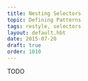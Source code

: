 ```yaml
---
title: Nesting Selectors
topic: Defining Patterns
tags: restyle, selectors
layout: default.hbt
date: 2015-07-20
draft: true
order: 1010
---
```


TODO